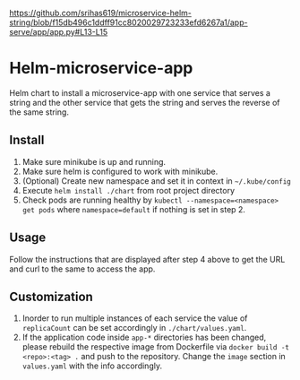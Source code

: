 https://github.com/srihas619/microservice-helm-string/blob/f15db496c1ddff91cc8020029723233efd6267a1/app-serve/app/app.py#L13-L15

# Helm-microservice-app
Helm chart to install a microservice-app with one service that serves a string and the other service that gets the string and serves the reverse of the same string.

## Install
1. Make sure minikube is up and running.
2. Make sure helm is configured to work with minikube.
3. (Optional) Create new namespace and set it in context in `~/.kube/config`
4. Execute `helm install ./chart` from root project directory
5. Check pods are running healthy by `kubectl --namespace=<namespace> get pods` where `namespace=default` if nothing is set in step 2.

## Usage
Follow the instructions that are displayed after step 4 above to get the URL and curl to the same to access the app.

## Customization
1. Inorder to run multiple instances of each service the value of `replicaCount` can be set accordingly in `./chart/values.yaml`.
2. If the application code inside `app-*` directories has been changed, please rebuild the respective image from Dockerfile via `docker build -t <repo>:<tag> .` and push to the repository. Change the `image` section in `values.yaml` with the info accordingly.
